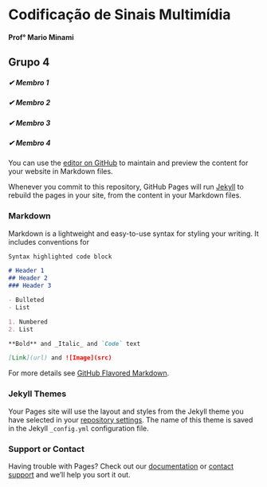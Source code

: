 # Codificação de Sinais Multimídia
#### Prof° Mario Minami

## Grupo 4

##### &#10004; Membro 1 
##### &#10004; Membro 2 
##### &#10004; Membro 3 
##### &#10004; Membro 4 


You can use the [editor on GitHub](https://github.com/OMath12/Laborat-rios-CSM-2021.3/edit/gh-pages/index.md) to maintain and preview the content for your website in Markdown files.

Whenever you commit to this repository, GitHub Pages will run [Jekyll](https://jekyllrb.com/) to rebuild the pages in your site, from the content in your Markdown files.

### Markdown

Markdown is a lightweight and easy-to-use syntax for styling your writing. It includes conventions for

```markdown
Syntax highlighted code block

# Header 1
## Header 2
### Header 3

- Bulleted
- List

1. Numbered
2. List

**Bold** and _Italic_ and `Code` text

[Link](url) and ![Image](src)
```

For more details see [GitHub Flavored Markdown](https://guides.github.com/features/mastering-markdown/).

### Jekyll Themes

Your Pages site will use the layout and styles from the Jekyll theme you have selected in your [repository settings](https://github.com/OMath12/Laborat-rios-CSM-2021.3/settings/pages). The name of this theme is saved in the Jekyll `_config.yml` configuration file.

### Support or Contact

Having trouble with Pages? Check out our [documentation](https://docs.github.com/categories/github-pages-basics/) or [contact support](https://support.github.com/contact) and we’ll help you sort it out.
